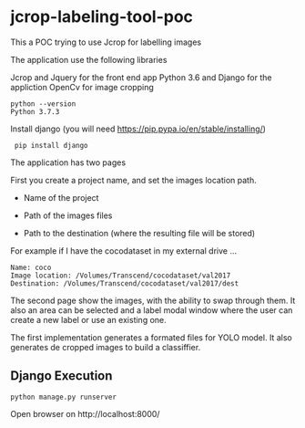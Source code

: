 # jcrop-labeling-tool-poc
This a POC trying to use Jcrop for labelling images

The application use the following libraries

Jcrop and Jquery for the front end app
Python 3.6 and Django for the appliction
OpenCv for image cropping


```
python --version
Python 3.7.3
```

Install django (you will need https://pip.pypa.io/en/stable/installing/)
```
 pip install django
```

The application has two pages

First you create a project name, and set the images location path.

- Name of the project

- Path of the images files

- Path to the destination (where the resulting file will be stored)


For example if I have the cocodataset in my external drive ...

```
Name: coco
Image location: /Volumes/Transcend/cocodataset/val2017
Destination: /Volumes/Transcend/cocodataset/val2017/dest
```

The second page show the images, with the ability to swap through them. It also an area can be selected and a label modal window where the user can create a new label or use an existing one.

The first implementation generates a formated files for YOLO model. It also generates de cropped images to build a classiffier.


## Django Execution

```
python manage.py runserver
```

Open browser on http://localhost:8000/
